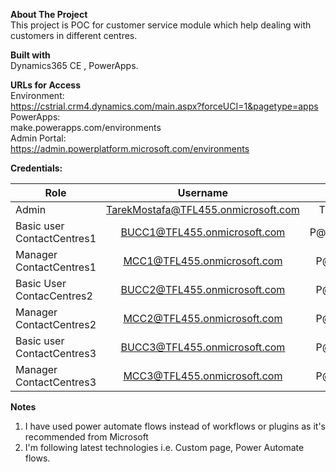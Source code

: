 **About The Project**<br />
This project is POC for customer service module which help dealing with customers in different centres.<br />

**Built with**<br />
Dynamics365 CE , PowerApps.<br />

**URLs for Access**<br />
Environment:<br /> https://cstrial.crm4.dynamics.com/main.aspx?forceUCI=1&pagetype=apps <br />
PowerApps:<br /> make.powerapps.com/environments <br />
Admin Portal:<br /> https://admin.powerplatform.microsoft.com/environments <br />

**Credentials:**<br />

| Role        | Username           | Password  |
| ------------- |:-------------:| -----:|
| Admin      | TarekMostafa@TFL455.onmicrosoft.com | TFLP@ssW0rd |
|Basic user ContactCentres1 |    BUCC1@TFL455.onmicrosoft.com      |P@ssW0rddCC1|
|Manager ContactCentres1    |    MCC1@TFL455.onmicrosoft.com       |P@ssW0rdCC1|
|Basic User ContacCentres2  |    BUCC2@TFL455.onmicrosoft.com      |P@ssW0rdCC2|
|Manager ContactCentres2    |    MCC2@TFL455.onmicrosoft.com       |P@ssW0rdCC2|
|Basic user ContactCentres3 |     BUCC3@TFL455.onmicrosoft.com     |P@ssW0rdCC3|
|Manager ContactCentres3    |    MCC3@TFL455.onmicrosoft.com       |P@ssW0rdCC3|

**Notes**<br />
1. I have used power automate flows instead of workflows or plugins as it's recommended from Microsoft
2. I'm following latest technologies i.e. Custom page, Power Automate flows.

                

